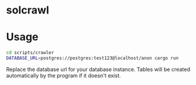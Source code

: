 # solcrawl

# Usage

```bash
cd scripts/crawler
DATABASE_URL=postgres://postgres:test123@localhost/anon cargo run
```
Replace the database url for your database instance. 
Tables will be created automatically by the program if it doesn't exist.
